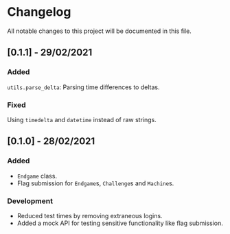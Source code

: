 # Changelog

All notable changes to this project will be documented in this file.

## [0.1.1] - 29/02/2021
### Added
`utils.parse_delta`: Parsing time differences to deltas.

### Fixed
Using `timedelta` and `datetime` instead of raw strings.

## [0.1.0] - 28/02/2021
### Added

- `Endgame` class.
- Flag submission for `Endgame`s, `Challenge`s and `Machine`s.

### Development

- Reduced test times by removing extraneous logins.
- Added a mock API for testing sensitive functionality like flag submission.
